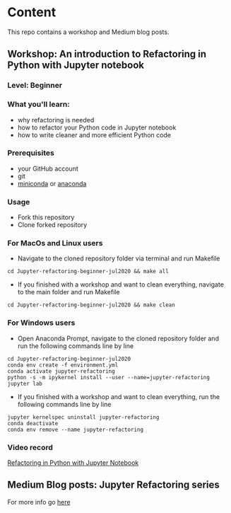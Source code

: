 # Content

This repo contains a workshop and Medium blog posts.

## Workshop: An introduction to Refactoring in Python with Jupyter notebook
### Level: Beginner

### What you'll learn:
- why refactoring is needed
- how to refactor your Python code in Jupyter notebook
- how to write cleaner and more efficient Python code

### Prerequisites
* your GitHub account
* git
* [miniconda](https://docs.conda.io/en/latest/miniconda.html) or [anaconda](https://www.anaconda.com/products/individual)

### Usage
* Fork this repository
* Clone forked repository

### For MacOs and Linux users
* Navigate to the cloned repository folder via terminal and run Makefile
```
cd Jupyter-refactoring-beginner-jul2020 && make all
```
* If you finished with a workshop and want to clean everything, navigate to the main folder and run Makefile
```
cd Jupyter-refactoring-beginner-jul2020 && make clean
```

### For Windows users
* Open Anaconda Prompt, navigate to the cloned repository folder and run the following commands line by line
```
cd Jupyter-refactoring-beginner-jul2020
conda env create -f environment.yml
conda activate jupyter-refactoring
python -s -m ipykernel install --user --name=jupyter-refactoring
jupyter lab
```
* If you finished with a workshop and want to clean everything, run the following commands line by line
```
jupyter kernelspec uninstall jupyter-refactoring
conda deactivate
conda env remove --name jupyter-refactoring
```

### Video record
[Refactoring in Python with Jupyter Notebook](https://youtu.be/VHUWwwuvkLk)

## Medium Blog posts: Jupyter Refactoring series
For more info go [here](https://github.com/EzheZhezhe/Jupyter_refactoring_series/tree/master/blog_posts)
